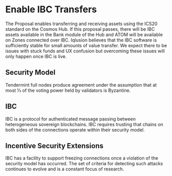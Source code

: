 <!-- markdown-link-check-disable -->
# Enable IBC Transfers

The Proposal enables transferring and receiving assets using the ICS20 standard on the Cosmos Hub. If this proposal passes, there will be IBC assets available in the Bank module of the Hub and ATOM will be available on Zones connected over IBC.
Iqlusion believes that the IBC software is sufficiently stable for small amounts of value transfer. We expect there to be issues with stuck funds and UX confusion but overcoming these issues will only happen once IBC is live.

## Security Model

Tendermint full nodes produce agreement under the assumption that at most ⅓ of the voting power held by validators is Byzantine.

## IBC

IBC is a protocol for authenticated message passing between heterogeneous sovereign blockchains. IBC requires trusting that chains on both sides of the connections operate within their security model.

## Incentive Security Extensions

IBC has a facility to support freezing connections once a violation of the security model has occurred. The set of criteria for detecting such attacks continues to evolve and is a constant focus of research.

<!-- markdown-link-check-enable -->